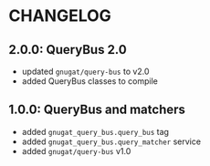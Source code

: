 # CHANGELOG

## 2.0.0: QueryBus 2.0

* updated `gnugat/query-bus` to v2.0
* added QueryBus classes to compile

## 1.0.0: QueryBus and matchers

* added `gnugat_query_bus.query_bus` tag
* added `gnugat_query_bus.query_matcher` service
* added `gnugat/query-bus` v1.0
